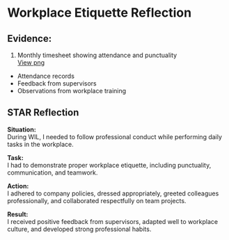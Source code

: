 # Workplace Etiquette Reflection

## Evidence:
1. Monthly timesheet showing attendance and punctuality  
[View png](../evidence/workplace_etiquette/september_timesheet.png)

- Attendance records
- Feedback from supervisors
- Observations from workplace training

## STAR Reflection

**Situation:**  
During WIL, I needed to follow professional conduct while performing daily tasks in the workplace.

**Task:**  
I had to demonstrate proper workplace etiquette, including punctuality, communication, and teamwork.

**Action:**  
I adhered to company policies, dressed appropriately, greeted colleagues professionally, and collaborated respectfully on team projects.

**Result:**  
I received positive feedback from supervisors, adapted well to workplace culture, and developed strong professional habits.

